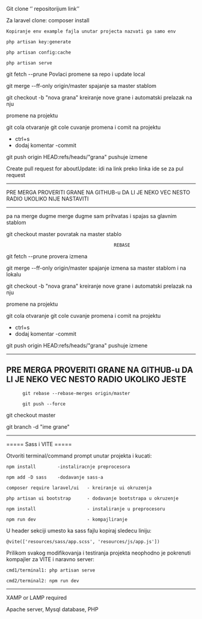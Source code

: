 Git clone ‘’ repositorijum link’’


Za laravel clone:
	composer install

	Kopiranje env example fajla unutar projecta nazvati ga samo env

	php artisan key:generate

	php artisan config:cache

	php artisan serve


git fetch --prune                                      Povlaci promene sa repo i update local

git merge --ff-only origin/master                      spajanje sa master stablom

git checkout -b "nova grana"                           kreiranje nove grane i automatski prelazak na nju

promene na projektu


git cola                                               otvaranje git cole cuvanje promena i comit na projektu
   - ctrl+s 
   - dodaj komentar
   -commit


git push origin HEAD:refs/heads/"grana"                pushuje izmene

Create pull request for aboutUpdate: idi na link       preko linka ide se za pul request


-------------------------------------------------------------------------------------------------

  PRE MERGA PROVERITI GRANE NA GITHUB-u DA LI JE NEKO VEC NESTO RADIO  UKOLIKO NIJE NASTAVITI

-------------------------------------------------------------------------------------------------

pa na merge dugme                                      merge dugme sam prihvatas i spajas sa glavnim stablom

git checkout master                                    povratak na master stablo




                                            REBASE

git fetch --prune                                      provera izmena


git merge --ff-only origin/master                      spajanje izmena sa master stablom  i na lokalu

git checkout -b "nova grana"                           kreiranje nove grane i automatski prelazak na nju

promene na projektu


git cola                                               otvaranje git cole cuvanje promena i comit na projektu
   - ctrl+s 
   - dodaj komentar
   -commit


git push origin HEAD:refs/heads/"grana"                pushuje izmene

-------------------------------------------------------------------------------------------------

  PRE MERGA PROVERITI GRANE NA GITHUB-u DA LI JE NEKO VEC NESTO RADIO  UKOLIKO JESTE
-------------------------------------------------------------------------------------------------



          git rebase --rebase-merges origin/master

          git push --force

git checkout master


git branch -d "ime grane"

------------------------------------------------------------------------------------------------------------


===== Sass i VITE =====

Otvoriti terminal/command prompt unutar projekta i kucati:

	npm install        -instaliracnje preprocesora
	
	npm add -D sass    -dodavanje sass-a

	composer require laravel/ui   - kreiranje ui okruzenja

	php artisan ui bootstrap      - dodavanje bootstrapa u okruzenje
	
	npm install                   - instaliranje u preprocesoru

	npm run dev                   - kompajliranje



U header sekciji umesto <link> ka sass fajlu kopiraj sledecu liniju:

	@vite(['resources/sass/app.scss', 'resources/js/app.js'])


Prilikom svakog modifikovanja i testiranja projekta neophodno je pokrenuti kompajler za VITE i naravno server:

	cmd1/terminal1: php artisan serve

	cmd2/terminal2: npm run dev

 ------------------------------------------------------------------------------------------------------------



 XAMP or LAMP required 

 Apache server, Mysql database, PHP
